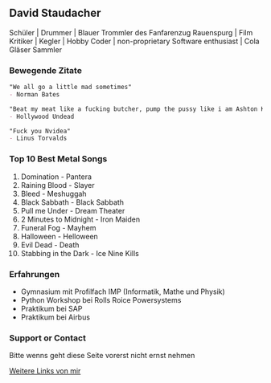 ## David Staudacher

Schüler | Drummer | Blauer Trommler des Fanfarenzug Rauenspurg | Film Kritiker | Kegler |  Hobby Coder | non-proprietary Software enthusiast | Cola Gläser Sammler


### Bewegende Zitate

```markdown
"We all go a little mad sometimes"
- Norman Bates

"Beat my meat like a fucking butcher, pump the pussy like i am Ashton Kutcher"
- Hollywood Undead

"Fuck you Nvidea"
- Linus Torvalds
```

### Top 10 Best Metal Songs

1. Domination - Pantera 
2. Raining Blood - Slayer 
3. Bleed - Meshuggah 
4. Black Sabbath - Black Sabbath 
5. Pull me Under - Dream Theater 
6. 2 Minutes to Midnight - Iron Maiden
7. Funeral Fog - Mayhem 
8. Halloween - Helloween 
9. Evil Dead - Death 
10. Stabbing in the Dark - Ice Nine Kills 

### Erfahrungen

- Gymnasium mit Profilfach IMP (Informatik, Mathe und Physik)
- Python Workshop bei Rolls Roice Powersystems
- Praktikum bei SAP
- Praktikum bei Airbus

### Support or Contact

Bitte wenns geht diese Seite vorerst nicht ernst nehmen

[Weitere Links von mir](https://ic4rds.github.io)
